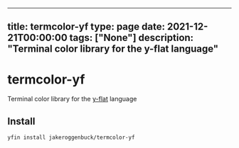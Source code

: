 
---
title: termcolor-yf
type: page
date: 2021-12-21T00:00:00
tags: ["None"]
description: "Terminal color library for the y-flat language"
---


# termcolor-yf
Terminal color library for the [y-flat](https://github.com/y-flat/) language

## Install
```
yfin install jakeroggenbuck/termcolor-yf
```

